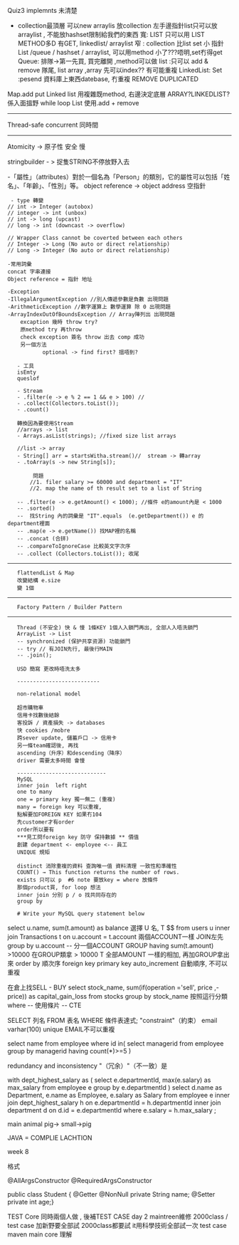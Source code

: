 Quiz3
implemnts 未清楚

- collection最頂層
可以new arraylis 放collection
左手邊指針list只可以放arraylist , 不能放hashset限制給我們的東西
寬:  LIST 只可以用 LIST METHOD多D 有GET, linkedlist/ arraylist
窄 : collection 比list set 小 指針 List /queue / hashset / arraylist, 可以用method 小了???唔明,set冇得get
Queue: 排隊->第一先買, 買完離開 ,method可以做
list :只可以 add & remove 隊尾, list array ,array 先可以index?? 有可能重複
LinkedList: 
Set :pesend 資料庫上東西datebase, 冇重複 REMOVE DUPLICATED

Map.add put 
Linked list 用複雜既method, 右邊決定底層  ARRAY?LINKEDLIST?  係入面搵野  while loop 
List 使用.add + remove
*****
Thread-safe
concurrent 同時間
*****

Atomicity -> 原子性 安全 慢

stringbuilder - > 捉隻STRING不停放野入去

-「屬性」（attributes）對於一個名為「Person」的類別，它的屬性可以包括「姓名」、「年齡」、「性別」等。
object reference -> object address 空指針


     - type 轉變
    // int -> Integer (autobox)
    // integer -> int (unbox)
    // int -> long (upcast)
    // long -> int (downcast -> overflow)

    // Wrapper Class cannot be coverted between each others
    // Integer -> Long (No auto or direct relationship)
    // Long -> Integer (No auto or direct relationship)

    -常用詞彙
    concat 字串連接
    Object reference = 指針 地址
    
    -Exception
    -IllegalArgumentException //別人傳遞參數是負數 出現問題
    -ArithmeticException //數字運算上 數學運算 除 0 出現問題
    -ArrayIndexOutOfBoundsException // Array陣列出 出現問題
        excaption 幾時 throw try?
        原method try 再throw
        check exception 簽名 throw 出去 comp 成功
        另一個方法
               optional -> find first? 搵唔到?
        
       - 工具
       isEmty 
       queslof

       - Stream
       - .filter(e -> e % 2 == 1 && e > 100) //
       - .collect(Collectors.toList());
       - .count()

       轉換因為要使用Stream
       //arrays -> list
       - Arrays.asList(strings); //fixed size list arrays

       //list -> array
       - String[] arr = startsWitha.stream()//  stream -> 轉array
       - .toArray(s -> new String[s]);

            問題
           //1. filer salary >= 60000 and department = "IT"
           //2. map the name of th result set to a list of String

       -- .filter(e -> e.getAmount() < 1000); //條件 e的amount內是 < 1000
       -- .sorted()
       --  找String 內的詞彙是 "IT".equals  (e.getDepartment()) e 的department裡面
       -- .map(e -> e.getName()) 找MAP裡的名稱
       -- .concat (合拼)
       -- .compareToIgnoreCase 比較英文字次序
       -- .collect (Collectors.toList()); 收尾
-----------------------------------------------------------
       flattendList & Map
       改變結構 e.size
       變 1個
------------------------------------------------------------
       Factory Pattern / Builder Pattern



---------------------------------------------------------------
       Thread (不安全) 快 & 慢 1條KEY 1個人入鎖門再出, 全部人入唔洗鎖門
       ArrayList -> List 
       -- synchronized (保护共享资源) 功能鎖門
       -- try // 有JOIN先行, 最後行MAIN
       -- .join();

       USD 簡寫 更改時唔洗太多

       --------------------------

       non-relational model 

       超市購物車
       信用卡找數後結餘
       客投訴 / 資產損失 -> databases
       快 cookies /mobre
       跨sever update, 儲蓄戶口 -> 信用卡
       另一條team確認後, 再找
       ascending（升序）和descending（降序）
       driver 需要太多時間 會慢

       ----------------------------
       MySQL
       inner join  left right
       one to many
       one = primary key 獨一無二 (重複)
       many = foreign key 可以重複, 
       點解要加FOREIGN KEY 如果冇104
       先customer才有order
       order所以要有 
       ***見工問foreign key 防守 保持數據 ** 價值
       創建 department <- employee <-- 員工
       UNIQUE 規矩

       distinct 消除重複的資料 查詢唯一值 資料清理 一致性和準確性
       COUNT() → This function returns the number of rows.
       exists 只可以 p  #6 note 要放key = where 放條件
       那個product買, for loop 想法
       inner join 分別 p / o 找共同存在的
       group by 

       # Write your MySQL query statement below

select u.name, sum(t.amount) as balance 選擇 U 名, T $$
from users u inner join Transactions t on u.account = t.account   兩個ACCOUNT一樣 JOIN左先
group by u.account -- 分一個ACCOUNT GROUP
having sum(t.amount) >10000 在GROUP類拿 > 10000
T 全部AMOUNT 一樣的相加, 再加GROUP拿出來
order by  順次序
foreign key 
primary key 
auto_increment 自動順序, 不可以重複

在倉上找SELL - BUY 
select stock_name, sum(if(operation ='sell', price ,-price)) as capital_gain_loss
from stocks
group by stock_name 按照這行分類
where -- 使用條片
-- CTE

SELECT 列名
FROM 表名
WHERE 條件表達式;
"constraint"（約束）
email varhar(100) unique EMAIL不可以重複

select name
from employee
where id in(
    select managerid
    from employee
    group by managerid
    having count(*)>=5
)

redundancy and inconsistency
"（冗余）"（不一致）是

with dept_highest_salary as (
    select e.departmentId, max(e.salary) as max_salary
    from employee e
    group by e.departmentId
)
select d.name as Department, e.name as Employee, e.salary as Salary
from employee e
    inner join dept_highest_salary h on e.departmentId = h.departmentId
    inner join department d on d.id = e.departmentId
where e.salary = h.max_salary
;

main animal
pig->
small->pig

JAVA = COMPLIE LACHTION

week 8

格式

@AllArgsConstructor
@RequiredArgsConstructor

public class Student {
  @Getter
  @NonNull
  private String name;
  @Setter
  private int age;}

  TEST Core 同時兩個人做 , 後補TEST CASE 
  day 2 maintreen維修 2000class / test case 加新野要全部試 2000class都要試
  it用科學技術全部試一次 test case  maven
  main core 理解
